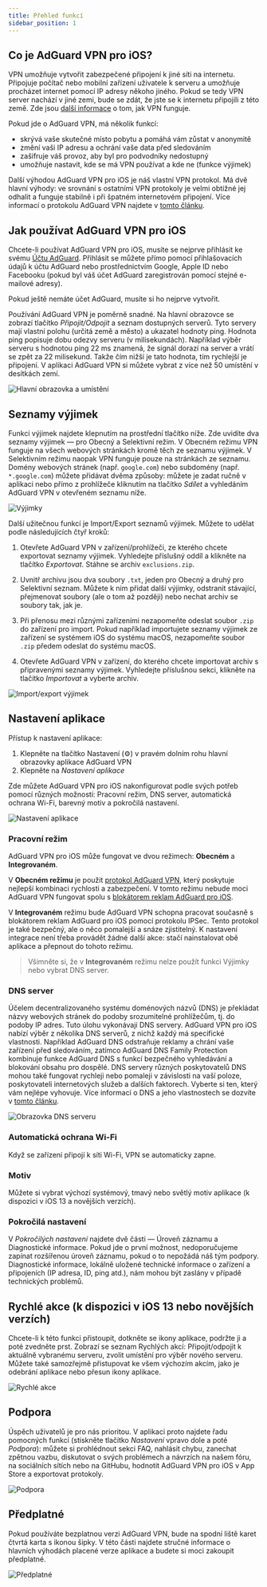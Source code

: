 ```yaml
---
title: Přehled funkcí
sidebar_position: 1
---
```


## Co je AdGuard VPN pro iOS?

VPN umožňuje vytvořit zabezpečené připojení k jiné síti na internetu. Připojuje počítač nebo mobilní zařízení uživatele k serveru a umožňuje procházet internet pomocí IP adresy někoho jiného. Pokud se tedy VPN server nachází v jiné zemi, bude se zdát, že jste se k internetu připojili z této země. Zde jsou [další informace](/general/how-vpn-works.md) o tom, jak VPN funguje.

Pokud jde o AdGuard VPN, má několik funkcí:
* skrývá vaše skutečné místo pobytu a pomáhá vám zůstat v anonymitě
* změní vaši IP adresu a ochrání vaše data před sledováním
* zašifruje váš provoz, aby byl pro podvodníky nedostupný
* umožňuje nastavit, kde se má VPN používat a kde ne (funkce výjimek)

Další výhodou AdGuard VPN pro iOS je náš vlastní VPN protokol. Má dvě hlavní výhody: ve srovnání s ostatními VPN protokoly je velmi obtížné jej odhalit a funguje stabilně i při špatném internetovém připojení. Více informací o protokolu AdGuard VPN najdete v [tomto článku](../general/adguard-vpn-protocol.mdx).

## Jak používat AdGuard VPN pro iOS

Chcete-li používat AdGuard VPN pro iOS, musíte se nejprve přihlásit ke svému [Účtu AdGuard](https://my.adguard.com/). Přihlásit se můžete přímo pomocí přihlašovacích údajů k účtu AdGuard nebo prostřednictvím Google, Apple ID nebo Facebooku (pokud byl váš účet AdGuard zaregistrován pomocí stejné e-mailové adresy).

Pokud ještě nemáte účet AdGuard, musíte si ho nejprve vytvořit.

Používání AdGuard VPN je poměrně snadné. Na hlavní obrazovce se zobrazí tlačítko *Připojit/Odpojit* a seznam dostupných serverů. Tyto servery mají vlastní polohu (určitá země a město) a ukazatel hodnoty ping. Hodnota ping popisuje dobu odezvy serveru (v milisekundách). Například výběr serveru s hodnotou ping 22 ms znamená, že signál dorazí na server a vrátí se zpět za 22 milisekund. Takže čím nižší je tato hodnota, tím rychlejší je připojení. V aplikaci AdGuard VPN si můžete vybrat z více než 50 umístění v desítkách zemí.

![Hlavní obrazovka a umístění](https://cdn.adguardvpn.com/content/kb/vpn/ios/1.png?123)

## Seznamy výjimek

Funkci výjimek najdete klepnutím na prostřední tlačítko níže. Zde uvidíte dva seznamy výjimek — pro Obecný a Selektivní režim. V Obecném režimu VPN funguje na všech webových stránkách kromě těch ze seznamu výjimek. V Selektivním režimu naopak VPN funguje pouze na stránkách ze seznamu. Domény webových stránek (např. `google.com`) nebo subdomény (např. `*.google.com`) můžete přidávat dvěma způsoby: můžete je zadat ručně v aplikaci nebo přímo z prohlížeče kliknutím na tlačítko *Sdílet* a vyhledáním AdGuard VPN v otevřeném seznamu níže.

![Výjimky](https://cdn.adguardvpn.com/content/kb/vpn/ios/2.png?123)

Další užitečnou funkcí je Import/Export seznamů výjimek. Můžete to udělat podle následujících čtyř kroků:

1. Otevřete AdGuard VPN v zařízení/prohlížeči, ze kterého chcete exportovat seznamy výjimek. Vyhledejte příslušný oddíl a klikněte na tlačítko *Exportovat*. Stáhne se archiv `exclusions.zip`.

2. Uvnitř archivu jsou dva soubory `.txt`, jeden pro Obecný a druhý pro Selektivní seznam. Můžete k nim přidat další výjimky, odstranit stávající, přejmenovat soubory (ale o tom až později) nebo nechat archiv se soubory tak, jak je.

3. Při přenosu mezi různými zařízeními nezapomeňte odeslat soubor `.zip` do zařízení pro import. Pokud například importujete seznamy výjimek ze zařízení se systémem iOS do systému macOS, nezapomeňte soubor `.zip` předem odeslat do systému macOS.

4. Otevřete AdGuard VPN v zařízení, do kterého chcete importovat archiv s připravenými seznamy výjimek. Vyhledejte příslušnou sekci, klikněte na tlačítko *Importovat* a vyberte archiv.

![Import/export výjimek](https://cdn.adguardvpn.com/content/kb/vpn/ios/import-export-exclusions.png)

## Nastavení aplikace

Přístup k nastavení aplikace:

1. Klepněte na tlačítko Nastavení (⚙) v pravém dolním rohu hlavní obrazovky aplikace AdGuard VPN
2. Klepněte na *Nastavení aplikace*

Zde můžete AdGuard VPN pro iOS nakonfigurovat podle svých potřeb pomocí různých možností: Pracovní režim, DNS server, automatická ochrana Wi-Fi, barevný motiv a pokročilá nastavení.

![Nastavení aplikace](https://cdn.adguardvpn.com/content/kb/vpn/ios/app-settings.png)

### Pracovní režim

AdGuard VPN pro iOS může fungovat ve dvou režimech: **Obecném** a **Integrovaném**.

V **Obecném režimu** je použit [protokol AdGuard VPN](../general/adguard-vpn-protocol.mdx), který poskytuje nejlepší kombinaci rychlosti a zabezpečení. V tomto režimu nebude moci AdGuard VPN fungovat spolu s [blokátorem reklam AdGuard pro iOS](https://kb.adguard.com/en/ios).

V **Integrovaném** režimu bude AdGuard VPN schopna pracovat současně s blokátorem reklam AdGuard pro iOS pomocí protokolu IPSec. Tento protokol je také bezpečný, ale o něco pomalejší a snáze zjistitelný. K nastavení integrace není třeba provádět žádné další akce: stačí nainstalovat obě aplikace a přepnout do tohoto režimu.
> Všimněte si, že v **Integrovaném** režimu nelze použít funkci Výjimky nebo vybrat DNS server.

### DNS server

Účelem decentralizovaného systému doménových názvů (DNS) je překládat názvy webových stránek do podoby srozumitelné prohlížečům, tj. do podoby IP adres. Tuto úlohu vykonávají DNS servery. AdGuard VPN pro iOS nabízí výběr z několika DNS serverů, z nichž každý má specifické vlastnosti. Například AdGuard DNS odstraňuje reklamy a chrání vaše zařízení před sledováním, zatímco AdGuard DNS Family Protection kombinuje funkce AdGuard DNS s funkcí bezpečného vyhledávání a blokování obsahu pro dospělé. DNS servery různých poskytovatelů DNS mohou také fungovat rychleji nebo pomaleji v závislosti na vaší poloze, poskytovateli internetových služeb a dalších faktorech. Vyberte si ten, který vám nejlépe vyhovuje. Více informací o DNS a jeho vlastnostech se dozvíte v [ tomto článku](https://kb.adguard.com/en/general/dns-filtering#what-is-dns).

![Obrazovka DNS serveru](https://cdn.adguardvpn.com/content/kb/vpn/ios/dns-server.png)

### Automatická ochrana Wi-Fi

Když se zařízení připojí k síti Wi-Fi, VPN se automaticky zapne.

### Motiv

Můžete si vybrat výchozí systémový, tmavý nebo světlý motiv aplikace (k dispozici v iOS 13 a novějších verzích).

### Pokročilá nastavení

V *Pokročilých nastavení* najdete dvě části — Úroveň záznamu a Diagnostické informace. Pokud jde o první možnost, nedoporučujeme zapínat rozšířenou úroveň záznamu, pokud o to nepožádá náš tým podpory. Diagnostické informace, lokálně uložené technické informace o zařízení a připojeních (IP adresa, ID, ping atd.), nám mohou být zaslány v případě technických problémů.

## Rychlé akce (k dispozici v iOS 13 nebo novějších verzích)

Chcete-li k této funkci přistoupit, dotkněte se ikony aplikace, podržte ji a poté zvedněte prst. Zobrazí se seznam Rychlých akcí: Připojit/odpojit k aktuálně vybranému serveru, zvolit umístění pro výběr nového serveru. Můžete také samozřejmě přistupovat ke všem výchozím akcím, jako je odebrání aplikace nebo přesun ikony aplikace.

![Rychlé akce](https://cdn.adguardvpn.com/content/kb/vpn/ios/quick-actions.png)

## Podpora

Úspěch uživatelů je pro nás prioritou. V aplikaci proto najdete řadu pomocných funkcí (stiskněte tlačítko *Nastavení* vpravo dole a poté *Podpora*): můžete si prohlédnout sekci FAQ, nahlásit chybu, zanechat zpětnou vazbu, diskutovat o svých problémech a návrzích na našem fóru, na sociálních sítích nebo na GitHubu, hodnotit AdGuard VPN pro iOS v App Store a exportovat protokoly.

![Podpora](https://cdn.adguardvpn.com/content/kb/vpn/ios/support.png)

## Předplatné

Pokud používáte bezplatnou verzi AdGuard VPN, bude na spodní liště karet čtvrtá karta s ikonou šipky. V této části najdete stručné informace o hlavních výhodách placené verze aplikace a budete si moci zakoupit předplatné.

![Předplatné](https://cdn.adguardvpn.com/content/kb/vpn/ios/subscription_en.png)